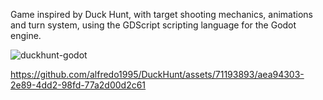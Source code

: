 Game inspired by Duck Hunt, with target shooting mechanics, animations and turn system, using the GDScript scripting language for the Godot engine.

![duckhunt-godot](https://github.com/alfredo1995/DuckHunt/assets/71193893/1cec0239-0121-4afc-b930-22df2ab6c621)


https://github.com/alfredo1995/DuckHunt/assets/71193893/aea94303-2e89-4dd2-98fd-77a2d00d2c61

